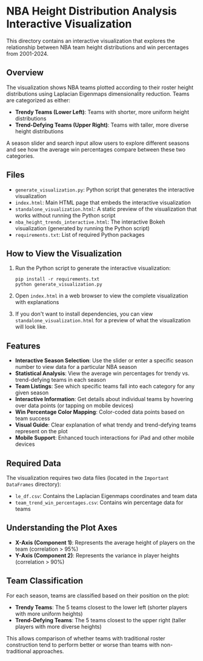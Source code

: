 # NBA Height Distribution Analysis Interactive Visualization

This directory contains an interactive visualization that explores the relationship between NBA team height distributions and win percentages from 2001-2024.

## Overview

The visualization shows NBA teams plotted according to their roster height distributions using Laplacian Eigenmaps dimensionality reduction. Teams are categorized as either:

- **Trendy Teams (Lower Left)**: Teams with shorter, more uniform height distributions
- **Trend-Defying Teams (Upper Right)**: Teams with taller, more diverse height distributions

A season slider and search input allow users to explore different seasons and see how the average win percentages compare between these two categories.

## Files

- `generate_visualization.py`: Python script that generates the interactive visualization
- `index.html`: Main HTML page that embeds the interactive visualization
- `standalone_visualization.html`: A static preview of the visualization that works without running the Python script
- `nba_height_trends_interactive.html`: The interactive Bokeh visualization (generated by running the Python script)
- `requirements.txt`: List of required Python packages

## How to View the Visualization

1. Run the Python script to generate the interactive visualization:
   ```
   pip install -r requirements.txt
   python generate_visualization.py
   ```
   
2. Open `index.html` in a web browser to view the complete visualization with explanations

3. If you don't want to install dependencies, you can view `standalone_visualization.html` for a preview of what the visualization will look like.

## Features

- **Interactive Season Selection**: Use the slider or enter a specific season number to view data for a particular NBA season
- **Statistical Analysis**: View the average win percentages for trendy vs. trend-defying teams in each season
- **Team Listings**: See which specific teams fall into each category for any given season
- **Interactive Information**: Get details about individual teams by hovering over data points (or tapping on mobile devices)
- **Win Percentage Color Mapping**: Color-coded data points based on team success
- **Visual Guide**: Clear explanation of what trendy and trend-defying teams represent on the plot
- **Mobile Support**: Enhanced touch interactions for iPad and other mobile devices

## Required Data

The visualization requires two data files (located in the `Important DataFrames` directory):

- `le_df.csv`: Contains the Laplacian Eigenmaps coordinates and team data
- `team_trend_win_percentages.csv`: Contains win percentage data for teams

## Understanding the Plot Axes

- **X-Axis (Component 1)**: Represents the average height of players on the team (correlation > 95%)
- **Y-Axis (Component 2)**: Represents the variance in player heights (correlation > 90%)

## Team Classification

For each season, teams are classified based on their position on the plot:

- **Trendy Teams**: The 5 teams closest to the lower left (shorter players with more uniform heights)
- **Trend-Defying Teams**: The 5 teams closest to the upper right (taller players with more diverse heights)

This allows comparison of whether teams with traditional roster construction tend to perform better or worse than teams with non-traditional approaches.